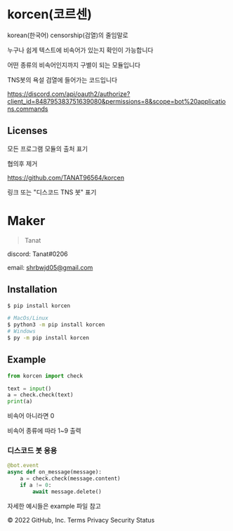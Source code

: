 # korcen(코르센)
korean(한국어) censorship(검열)의 줄임말로 

누구나 쉽게 텍스트에 비속어가 있는지 확인이 가능합니다

어떤 종류의 비속어인지까지 구별이 되는 모듈입니다



TNS봇의 욕설 검열에 들어가는 코드입니다

https://discord.com/api/oauth2/authorize?client_id=848795383751639080&permissions=8&scope=bot%20applications.commands
## Licenses

모든 프로그램 모듈의 출처 표기

협의후 제거

https://github.com/TANAT96564/korcen

링크 또는 "디스코드 TNS 봇" 표기 

# Maker

>Tanat

discord:  Tanat#0206

email:    shrbwjd05@gmail.com

## Installation

```sh
$ pip install korcen

# MacOs/Linux
$ python3 -m pip install korcen
# Windows
$ py -m pip install korcen
```

## Example

```py
from korcen import check

text = input()
a = check.check(text)
print(a)
```

비속어 아니라면 0

비속어 종류에 따라 1~9 출력

### 디스코드 봇 응용
```py
@bot.event
async def on_message(message):
    a = check.check(message.content)
    if a != 0:
        await message.delete()
```

자세한 예시들은 example 파일 참고



© 2022 GitHub, Inc.
Terms
Privacy
Security
Status
